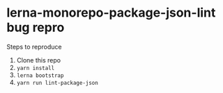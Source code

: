 # lerna-monorepo-package-json-lint bug repro

Steps to reproduce

1. Clone this repo
2. `yarn install`
3. `lerna bootstrap`
4. `yarn run lint-package-json`
